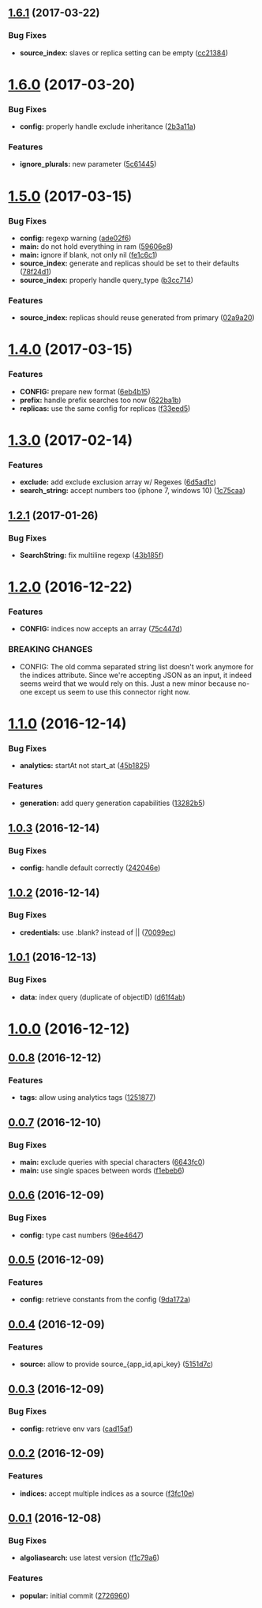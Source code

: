 <a name="1.6.1"></a>
## [1.6.1](https://github.com/algolia/algolia-popular-queries/compare/v1.6.0...v1.6.1) (2017-03-22)


### Bug Fixes

* **source_index:** slaves or replica setting can be empty ([cc21384](https://github.com/algolia/algolia-popular-queries/commit/cc21384))



<a name="1.6.0"></a>
# [1.6.0](https://github.com/algolia/algolia-popular-queries/compare/v1.5.0...v1.6.0) (2017-03-20)


### Bug Fixes

* **config:** properly handle exclude inheritance ([2b3a11a](https://github.com/algolia/algolia-popular-queries/commit/2b3a11a))


### Features

* **ignore_plurals:** new parameter ([5c61445](https://github.com/algolia/algolia-popular-queries/commit/5c61445))



<a name="1.5.0"></a>
# [1.5.0](https://github.com/algolia/algolia-popular-queries/compare/v1.4.0...v1.5.0) (2017-03-15)


### Bug Fixes

* **config:** regexp warning ([ade02f6](https://github.com/algolia/algolia-popular-queries/commit/ade02f6))
* **main:** do not hold everything in ram ([59606e8](https://github.com/algolia/algolia-popular-queries/commit/59606e8))
* **main:** ignore if blank, not only nil ([fe1c6c1](https://github.com/algolia/algolia-popular-queries/commit/fe1c6c1))
* **source_index:** generate and replicas should be set to their defaults ([78f24d1](https://github.com/algolia/algolia-popular-queries/commit/78f24d1))
* **source_index:** properly handle query_type ([b3cc714](https://github.com/algolia/algolia-popular-queries/commit/b3cc714))


### Features

* **source_index:** replicas should reuse generated from primary ([02a9a20](https://github.com/algolia/algolia-popular-queries/commit/02a9a20))



<a name="1.4.0"></a>
# [1.4.0](https://github.com/algolia/algolia-popular-queries/compare/v1.3.0...v1.4.0) (2017-03-15)


### Features

* **CONFIG:** prepare new format ([6eb4b15](https://github.com/algolia/algolia-popular-queries/commit/6eb4b15))
* **prefix:** handle prefix searches too now ([622ba1b](https://github.com/algolia/algolia-popular-queries/commit/622ba1b))
* **replicas:** use the same config for replicas ([f33eed5](https://github.com/algolia/algolia-popular-queries/commit/f33eed5))



<a name="1.3.0"></a>
# [1.3.0](https://github.com/algolia/algolia-popular-queries/compare/v1.2.1...v1.3.0) (2017-02-14)


### Features

* **exclude:** add exclude exclusion array w/ Regexes ([6d5ad1c](https://github.com/algolia/algolia-popular-queries/commit/6d5ad1c))
* **search_string:** accept numbers too (iphone 7, windows 10) ([1c75caa](https://github.com/algolia/algolia-popular-queries/commit/1c75caa))



<a name="1.2.1"></a>
## [1.2.1](https://github.com/algolia/algolia-popular-queries/compare/v1.2.0...v1.2.1) (2017-01-26)


### Bug Fixes

* **SearchString:** fix multiline regexp ([43b185f](https://github.com/algolia/algolia-popular-queries/commit/43b185f))



<a name="1.2.0"></a>
# [1.2.0](https://github.com/algolia/algolia-popular-queries/compare/v1.1.0...v1.2.0) (2016-12-22)


### Features

* **CONFIG:** indices now accepts an array ([75c447d](https://github.com/algolia/algolia-popular-queries/commit/75c447d))


### BREAKING CHANGES

* CONFIG: The old comma separated string list doesn't work anymore for the indices attribute.
  Since we're accepting JSON as an input, it indeed seems weird that we would rely on this.
  Just a new minor because no-one except us seem to use this connector right now.



<a name="1.1.0"></a>
# [1.1.0](https://github.com/algolia/algolia-popular-queries/compare/v1.0.3...v1.1.0) (2016-12-14)


### Bug Fixes

* **analytics:** startAt not start_at ([45b1825](https://github.com/algolia/algolia-popular-queries/commit/45b1825))


### Features

* **generation:** add query generation capabilities ([13282b5](https://github.com/algolia/algolia-popular-queries/commit/13282b5))



<a name="1.0.3"></a>
## [1.0.3](https://github.com/algolia/algolia-popular-queries/compare/v1.0.2...v1.0.3) (2016-12-14)


### Bug Fixes

* **config:** handle default correctly ([242046e](https://github.com/algolia/algolia-popular-queries/commit/242046e))



<a name="1.0.2"></a>
## [1.0.2](https://github.com/algolia/algolia-popular-queries/compare/v1.0.1...v1.0.2) (2016-12-14)


### Bug Fixes

* **credentials:** use .blank? instead of || ([70099ec](https://github.com/algolia/algolia-popular-queries/commit/70099ec))



<a name="1.0.1"></a>
## [1.0.1](https://github.com/algolia/algolia-popular-queries/compare/v1.0.0...v1.0.1) (2016-12-13)


### Bug Fixes

* **data:** index query (duplicate of objectID) ([d61f4ab](https://github.com/algolia/algolia-popular-queries/commit/d61f4ab))



<a name="1.0.0"></a>
# [1.0.0](https://github.com/algolia/algolia-popular-queries/compare/v0.0.8...v1.0.0) (2016-12-12)



<a name="0.0.8"></a>
## [0.0.8](https://github.com/algolia/algolia-popular-queries/compare/v0.0.7...v0.0.8) (2016-12-12)


### Features

* **tags:** allow using analytics tags ([1251877](https://github.com/algolia/algolia-popular-queries/commit/1251877))



<a name="0.0.7"></a>
## [0.0.7](https://github.com/algolia/algolia-popular-queries/compare/v0.0.6...v0.0.7) (2016-12-10)


### Bug Fixes

* **main:** exclude queries with special characters ([6643fc0](https://github.com/algolia/algolia-popular-queries/commit/6643fc0))
* **main:** use single spaces between words ([f1ebeb6](https://github.com/algolia/algolia-popular-queries/commit/f1ebeb6))



<a name="0.0.6"></a>
## [0.0.6](https://github.com/algolia/algolia-popular-queries/compare/v0.0.5...v0.0.6) (2016-12-09)


### Bug Fixes

* **config:** type cast numbers ([96e4647](https://github.com/algolia/algolia-popular-queries/commit/96e4647))



<a name="0.0.5"></a>
## [0.0.5](https://github.com/algolia/algolia-popular-queries/compare/v0.0.4...v0.0.5) (2016-12-09)


### Features

* **config:** retrieve constants from the config ([9da172a](https://github.com/algolia/algolia-popular-queries/commit/9da172a))



<a name="0.0.4"></a>
## [0.0.4](https://github.com/algolia/algolia-popular-queries/compare/v0.0.3...v0.0.4) (2016-12-09)


### Features

* **source:** allow to provide source_{app_id,api_key} ([5151d7c](https://github.com/algolia/algolia-popular-queries/commit/5151d7c))



<a name="0.0.3"></a>
## [0.0.3](https://github.com/algolia/algolia-popular-queries/compare/v0.0.2...v0.0.3) (2016-12-09)


### Bug Fixes

* **config:** retrieve env vars ([cad15af](https://github.com/algolia/algolia-popular-queries/commit/cad15af))



<a name="0.0.2"></a>
## [0.0.2](https://github.com/algolia/algolia-popular-queries/compare/v0.0.1...v0.0.2) (2016-12-09)


### Features

* **indices:** accept multiple indices as a source ([f3fc10e](https://github.com/algolia/algolia-popular-queries/commit/f3fc10e))



<a name="0.0.1"></a>
## [0.0.1](https://github.com/algolia/algolia-popular-queries/compare/2726960...v0.0.1) (2016-12-08)


### Bug Fixes

* **algoliasearch:** use latest version ([f1c79a6](https://github.com/algolia/algolia-popular-queries/commit/f1c79a6))


### Features

* **popular:** initial commit ([2726960](https://github.com/algolia/algolia-popular-queries/commit/2726960))



